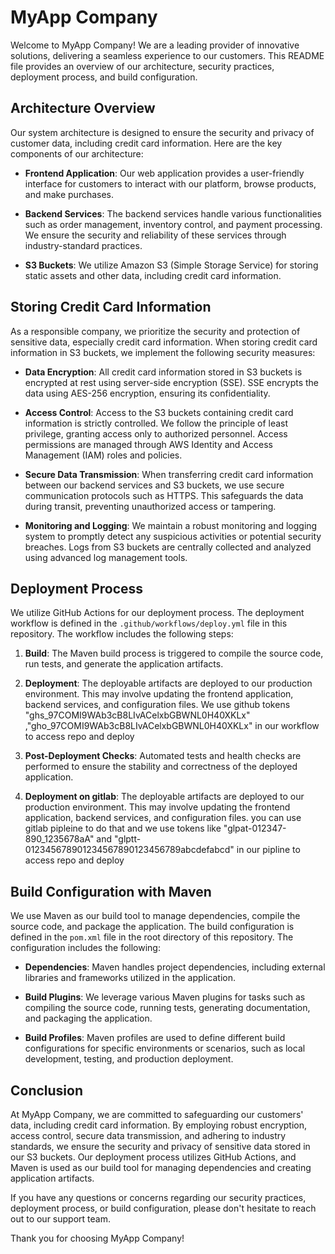 # MyApp Company

Welcome to MyApp Company! We are a leading provider of innovative solutions, delivering a seamless experience to our customers. This README file provides an overview of our architecture, security practices, deployment process, and build configuration.

## Architecture Overview

Our system architecture is designed to ensure the security and privacy of customer data, including credit card information. Here are the key components of our architecture:

- **Frontend Application**: Our web application provides a user-friendly interface for customers to interact with our platform, browse products, and make purchases.

- **Backend Services**: The backend services handle various functionalities such as order management, inventory control, and payment processing. We ensure the security and reliability of these services through industry-standard practices.

- **S3 Buckets**: We utilize Amazon S3 (Simple Storage Service) for storing static assets and other data, including credit card information.

## Storing Credit Card Information

As a responsible company, we prioritize the security and protection of sensitive data, especially credit card information. When storing credit card information in S3 buckets, we implement the following security measures:

- **Data Encryption**: All credit card information stored in S3 buckets is encrypted at rest using server-side encryption (SSE). SSE encrypts the data using AES-256 encryption, ensuring its confidentiality.

- **Access Control**: Access to the S3 buckets containing credit card information is strictly controlled. We follow the principle of least privilege, granting access only to authorized personnel. Access permissions are managed through AWS Identity and Access Management (IAM) roles and policies.

- **Secure Data Transmission**: When transferring credit card information between our backend services and S3 buckets, we use secure communication protocols such as HTTPS. This safeguards the data during transit, preventing unauthorized access or tampering.

- **Monitoring and Logging**: We maintain a robust monitoring and logging system to promptly detect any suspicious activities or potential security breaches. Logs from S3 buckets are centrally collected and analyzed using advanced log management tools.

## Deployment Process

We utilize GitHub Actions for our deployment process. The deployment workflow is defined in the `.github/workflows/deploy.yml` file in this repository. The workflow includes the following steps:

1. **Build**: The Maven build process is triggered to compile the source code, run tests, and generate the application artifacts.

2. **Deployment**: The deployable artifacts are deployed to our production environment. This may involve updating the frontend application, backend services, and configuration files. We use github tokens "ghs_97COMI9WAb3cB8LIvACelxbGBWNL0H40XKLx" ,"gho_97COMI9WAb3cB8LIvACelxbGBWNL0H40XKLx" in our workflow to access repo and deploy 


3. **Post-Deployment Checks**: Automated tests and health checks are performed to ensure the stability and correctness of the deployed application.

2. **Deployment on gitlab**: The deployable artifacts are deployed to our production environment. This may involve updating the frontend application, backend services, and configuration files. you can use gitlab pipleine to do that and we use tokens like "glpat-012347-890_1235678aA" and
"glptt-012345678901234567890123456789abcdefabcd" in our pipline to access repo and deploy 

## Build Configuration with Maven

We use Maven as our build tool to manage dependencies, compile the source code, and package the application. The build configuration is defined in the `pom.xml` file in the root directory of this repository. The configuration includes the following:

- **Dependencies**: Maven handles project dependencies, including external libraries and frameworks utilized in the application.

- **Build Plugins**: We leverage various Maven plugins for tasks such as compiling the source code, running tests, generating documentation, and packaging the application.

- **Build Profiles**: Maven profiles are used to define different build configurations for specific environments or scenarios, such as local development, testing, and production deployment.

## Conclusion

At MyApp Company, we are committed to safeguarding our customers' data, including credit card information. By employing robust encryption, access control, secure data transmission, and adhering to industry standards, we ensure the security and privacy of sensitive data stored in our S3 buckets. Our deployment process utilizes GitHub Actions, and Maven is used as our build tool for managing dependencies and creating application artifacts.

If you have any questions or concerns regarding our security practices, deployment process, or build configuration, please don't hesitate to reach out to our support team.

Thank you for choosing MyApp Company!

